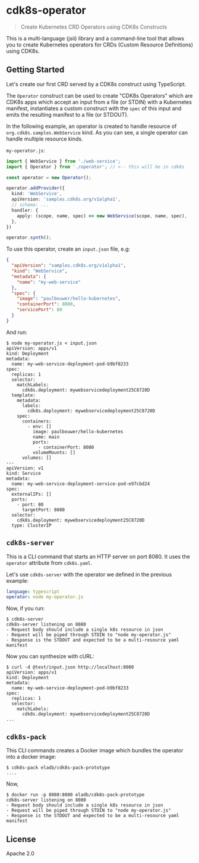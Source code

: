 # cdk8s-operator

> Create Kubernetes CRD Operators using CDK8s Constructs

This is a multi-language (jsii) library and a command-line tool that allows you
to create Kubernetes operators for CRDs (Custom Resource Definitions) using
CDK8s.

## Getting Started

Let's create our first CRD served by a CDK8s construct using TypeScript.

The `Operator` construct can be used to create "CDK8s Operators" which are CDK8s
apps which accept an input from a file (or STDIN) with a Kubernetes manifest,
instantiates a custom construct with the `spec` of this input and emits the
resulting manifest to a file (or STDOUT).

In the following example, an operator is created to handle resource of
`org.cdk8s.samples.WebService` kind. As you can see, a single operator can
handle multiple resource kinds.

`my-operator.js`:

```ts
import { WebService } from './web-service';
import { Operator } from './operator'; // <-- this will be in cdk8s

const operator = new Operator();

operator.addProvider({
  kind: 'WebService',
  apiVersion: 'samples.cdk8s.org/v1alpha1',
  // schema: ...
  handler: {
    apply: (scope, name, spec) => new WebService(scope, name, spec),
  },
})

operator.synth();
```

To use this operator, create an `input.json` file, e.g:

```json
{
  "apiVersion": "samples.cdk8s.org/v1alpha1",
  "kind": "WebService",
  "metadata": {
    "name": "my-web-service"
  },
  "spec": {
    "image": "paulbouwer/hello-kubernetes",
    "containerPort": 8080,
    "servicePort": 80
  }
}
```

And run:

```shell
$ node my-operator.js < input.json
apiVersion: apps/v1
kind: Deployment
metadata:
  name: my-web-service-deployment-pod-b9bf8233
spec:
  replicas: 1
  selector:
    matchLabels:
      cdk8s.deployment: mywebservicedeployment25C8720D
  template:
    metadata:
      labels:
        cdk8s.deployment: mywebservicedeployment25C8720D
    spec:
      containers:
        - env: []
          image: paulbouwer/hello-kubernetes
          name: main
          ports:
            - containerPort: 8080
          volumeMounts: []
      volumes: []
---
apiVersion: v1
kind: Service
metadata:
  name: my-web-service-deployment-service-pod-e97cbd24
spec:
  externalIPs: []
  ports:
    - port: 80
      targetPort: 8080
  selector:
    cdk8s.deployment: mywebservicedeployment25C8720D
  type: ClusterIP
```

## `cdk8s-server`

This is a CLI command that starts an HTTP server on port 8080. It uses the
`operator` attribute from `cdk8s.yaml`.

Let's use `cdk8s-server` with the operator we defined in the previous example:

```yaml
language: typescript
operator: node my-operator.js
```

Now, if you run:

```shell
$ cdk8s-server
cdk8s-server listening on 8080
- Request body should include a single k8s resource in json
- Request will be piped through STDIN to "node my-operator.js"
- Response is the STDOUT and expected to be a multi-resource yaml manifest
```

Now you can synthesize with cURL:

```shell
$ curl -d @test/input.json http://localhost:8080
apiVersion: apps/v1
kind: Deployment
metadata:
  name: my-web-service-deployment-pod-b9bf8233
spec:
  replicas: 1
  selector:
    matchLabels:
      cdk8s.deployment: mywebservicedeployment25C8720D
...
```

## `cdk8s-pack`

This CLI commands creates a Docker image which bundles the operator into a docker image:

```shell
$ cdk8s-pack eladb/cdk8s-pack-prototype
....
```

Now,

```shell
$ docker run -p 8080:8080 eladb/cdk8s-pack-prototype
cdk8s-server listening on 8080
- Request body should include a single k8s resource in json
- Request will be piped through STDIN to "node my-operator.js"
- Response is the STDOUT and expected to be a multi-resource yaml manifest
```

## License

Apache 2.0
